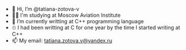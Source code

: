 - 👋 Hi, I’m @tatiana-zotova-v
- 👩‍🏫 I'm studying at Moscow Aviation Institute
- 🌱 I’m currently writting at C++ programming language
- ⏲ I had been writting at C for one year by the time I started writing at C++
- 📫 My email: tatiana.zotova.v@yandex.ru

<!---
tatiana-zotova-v/tatiana-zotova-v is a ✨ special ✨ repository because its `README.md` (this file) appears on your GitHub profile.
You can click the Preview link to take a look at your changes.
--->
